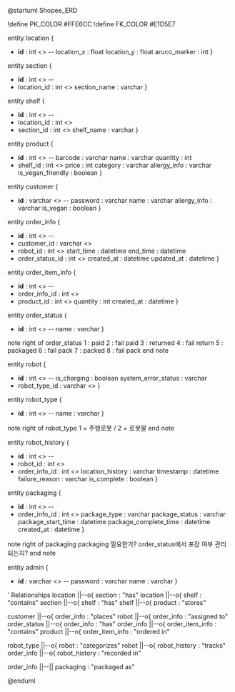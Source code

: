 @startuml Shopee_ERD

!define PK_COLOR #FFE6CC
!define FK_COLOR #E1D5E7

entity location {
  * **id** : int <<PK>>
  --
  location_x : float
  location_y : float
  aruco_marker : int
}

entity section {
  * **id** : int <<PK>>
  --
  * location_id : int <<FK>>
  section_name : varchar
}

entity shelf {
  * **id** : int <<PK>>
  --
  * location_id : int <<FK>>
  * section_id : int <<FK>>
  shelf_name : varchar
}

entity product {
  * **id** : int <<PK>>
  --
  barcode : varchar
  name : varchar
  quantity : int
  * shelf_id : int <<FK>>
  price : int
  category : varchar
  allergy_info : varchar
  is_vegan_friendly : boolean
}

entity customer {
  * **id** : varchar <<PK>>
  --
  password : varchar
  name : varchar
  allergy_info : varchar
  is_vegan : boolean
}

entity order_info {
  * **id** : int <<PK>>
  --
  * customer_id : varchar <<FK>>
  * robot_id : int <<FK>>
  start_time : datetime
  end_time : datetime
  * order_status_id : int <<FK>>
  created_at : datetime
  updated_at : datetime
}

entity order_item_info {
  * **id** : int <<PK>>
  --
  * order_info_id : int <<FK>>
  * product_id : int <<FK>>
  quantity : int
  created_at : datetime
}

entity order_status {
  * **id** : int <<PK>>
  --
  name : varchar
}

note right of order_status
  1 : paid
  2 : fail paid
  3 : returned
  4 : fail return
  5 : packaged
  6 : fail pack
  7 : packed
  8 : fail pack
end note

entity robot {
  * **id** : int <<PK>>
  --
  is_charging : boolean
  system_error_status : varchar
  * robot_type_id : varchar <<FK>>
}

entity robot_type {
  * **id** : int <<PK>>
  --
  name : varchar
}

note right of robot_type
  1 = 주행로봇 / 2 = 로봇팔
end note

entity robot_history {
  * **id** : int <<PK>>
  --
  * robot_id : int <<FK>>
  * order_info_id : int <<FK>>
  location_history : varchar
  timestamp : datetime
  failure_reason : varchar
  is_complete : boolean
}

entity packaging {
  * **id** : int <<PK>>
  --
  * order_info_id : int <<FK>>
  package_type : varchar
  package_status : varchar
  package_start_time : datetime
  package_complete_time : datetime
  created_at : datetime
}

note right of packaging
  packaging 필요한가?
  order_status에서
  포장 여부 관리 되는지?
end note

entity admin {
  * **id** : varchar <<PK>>
  --
  password : varchar
  name : varchar
}

' Relationships
location ||--o{ section : "has"
location ||--o{ shelf : "contains"
section ||--o{ shelf : "has"
shelf ||--o{ product : "stores"

customer ||--o{ order_info : "places"
robot ||--o{ order_info : "assigned to"
order_status ||--o{ order_info : "has"
order_info ||--o{ order_item_info : "contains"
product ||--o{ order_item_info : "ordered in"

robot_type ||--o{ robot : "categorizes"
robot ||--o{ robot_history : "tracks"
order_info ||--o{ robot_history : "recorded in"

order_info ||--|| packaging : "packaged as"

@enduml